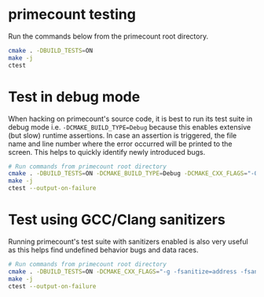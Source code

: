 # primecount testing

Run the commands below from the primecount root directory.

```bash
cmake . -DBUILD_TESTS=ON
make -j
ctest
```

# Test in debug mode

When hacking on primecount's source code, it is best to run its test suite
in debug mode i.e. ```-DCMAKE_BUILD_TYPE=Debug``` because this enables
extensive (but slow) runtime assertions. In case an assertion is triggered,
the file name and line number where the error occurred will be printed to
the screen. This helps to quickly identify newly introduced bugs.

```bash
# Run commands from primecount root directory
cmake . -DBUILD_TESTS=ON -DCMAKE_BUILD_TYPE=Debug -DCMAKE_CXX_FLAGS="-O1 -Wall -Wextra -pedantic" -DCMAKE_C_FLAGS="-O1 -Wall -Wextra -pedantic"
make -j
ctest --output-on-failure
```

# Test using GCC/Clang sanitizers

Running primecount's test suite with sanitizers enabled is also very useful
as this helps find undefined behavior bugs and data races.

```bash
# Run commands from primecount root directory
cmake . -DBUILD_TESTS=ON -DCMAKE_CXX_FLAGS="-g -fsanitize=address -fsanitize=undefined -fno-sanitize-recover=all -fno-omit-frame-pointer -Wall -Wextra -pedantic" -DCMAKE_C_FLAGS="-g -fsanitize=address -fsanitize=undefined -fno-sanitize-recover=all -fno-omit-frame-pointer -Wall -Wextra -pedantic"
make -j
ctest --output-on-failure
```

